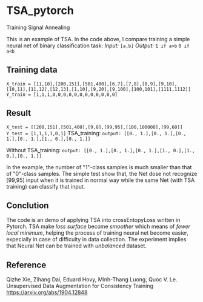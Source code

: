 # TSA_pytorch
Training Signal Annealing

This is an example of TSA.
In the code above, I compare training a simple neural net of binary classification task:
*Input:*
```[a,b]```
*Output:*
```1 if a>b```
```0 if a<b```

## Training data
```X_train = [11,10],[200,151],[501,400],[6,7],[7,8],[8,9],[9,10],[10,11],[11,12],[12,13],[1,10],[9,20],[9,100],[100,101],[1111,1112]]```
```Y_train = [1,1,1,0,0,0,0,0,0,0,0,0,0,0,0]```

## Result
```X_test = [[200,151],[501,400],[9,8],[99,95],[100,100000],[99,60]]```
```Y_test = [1,1,1,1,0,1]```
TSA_training: 
```output: [[0., 1.],[0., 1.],[0., 1.],[0., 1.],[1., 0.],[0., 1.]]```

Without TSA_training:
```output: [[0., 1.],[0., 1.],[0., 1.],[1., 0.],[1., 0.],[0., 1.]]```


In the example, the number of "1"-class samples is much smaller than that of "0"-class samples.
The simple test show that, the Net dose not recognize [99,95] input when it is trained in normal way while the same Net (with TSA training) can classify that input.

## Conclution
The code is an demo of applying TSA into crossEntopyLoss written in Pytorch.
TSA make *loss surface* become *smoother* which means of *fewer local minimum*, helping the process of training neural net become easier, expecially in case of difficulty in data collection.
The experiment implies that Neural Net can be trained with *unbalanced* dataset. 

## Reference
Qizhe Xie, Zihang Dai, Eduard Hovy, Minh-Thang Luong, Quoc V. Le. Unsupervised Data Augmentation for Consistency Training https://arxiv.org/abs/1904.12848
